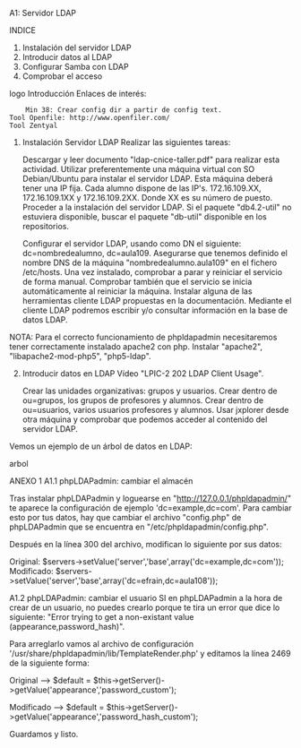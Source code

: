 A1: Servidor LDAP

INDICE
1. Instalación del servidor LDAP
2. Introducir datos al LDAP
3. Configurar Samba con LDAP
4. Comprobar el acceso

logo
Introducción
Enlaces de interés:

        Min 38: Crear config dir a partir de config text.
    Tool Openfile: http://www.openfiler.com/
    Tool Zentyal


1. Instalación Servidor LDAP
Realizar las siguientes tareas:

    Descargar y leer documento "ldap-cnice-taller.pdf" para realizar esta actividad.
    Utilizar preferentemente una máquina virtual con SO Debian/Ubuntu para instalar el servidor LDAP.
    Esta máquina deberá tener una IP fija. Cada alumno dispone de las IP's. 172.16.109.XX, 172.16.109.1XX y 172.16.109.2XX. Donde XX es su número de puesto.
    Proceder a la instalación del servidor LDAP. Si el paquete "db4.2-util" no estuviera disponible, buscar el paquete "db-util" disponible en los repositorios.

    Configurar el servidor LDAP, usando como DN el siguiente: dc=nombredealumno, dc=aula109.
    Asegurarse que tenemos definido el nombre DNS de la máquina "nombredealumno.aula109" en el fichero /etc/hosts.
    Una vez instalado, comprobar a parar y reiniciar el servicio de forma manual.
    Comprobar también que el servicio se inicia automáticamente al reiniciar la máquina.
    Instalar alguna de las herramientas cliente LDAP propuestas en la documentación. Mediante el cliente LDAP podremos escribir y/o consultar información en la base de datos LDAP.

NOTA: Para el correcto funcionamiento de phpldapadmin necesitaremos tener correctamente instalado apache2 con php. Instalar "apache2", "libapache2-mod-php5", "php5-ldap".

2. Introducir datos en LDAP
Vídeo "LPIC-2 202 LDAP Client Usage".


    Crear las unidades organizativas: grupos y usuarios.
    Crear dentro de ou=grupos, los grupos de profesores y alumnos.
    Crear dentro de ou=usuarios, varios usuarios profesores y alumnos.
    Usar jxplorer desde otra máquina y comprobar que podemos acceder al contenido del servidor LDAP.

Vemos un ejemplo de un árbol de datos en LDAP:

arbol

ANEXO 1
A1.1 phpLDAPadmin: cambiar el almacén

Tras instalar phpLDAPadmin y loguearse en "http://127.0.0.1/phpldapadmin/" te aparece la configuración de ejemplo 'dc=example,dc=com'. Para cambiar esto por tus datos, hay que cambiar el archivo "config.php" de phpLDAPadmin que se encuentra en "/etc/phpldapadmin/config.php".

Después en la línea 300 del archivo, modifican lo siguiente por sus datos:

Original: $servers->setValue('server','base',array('dc=example,dc=com'));
Modificado: $servers->setValue('server','base',array('dc=efrain,dc=aula108'));

A1.2 phpLDAPadmin: cambiar el usuario
SI en phpLDAPadmin a la hora de crear de un usuario, no puedes crearlo porque te tira un error que dice lo siguiente: "Error trying to get a non-existant value (appearance,password_hash)".

Para arreglarlo vamos al archivo de configuración '/usr/share/phpldapadmin/lib/TemplateRender.php' y editamos la línea 2469 de la siguiente forma:

Original --> $default = $this->getServer()->getValue('appearance','password_custom');

Modificado --> $default = $this->getServer()->getValue('appearance','password_hash_custom');

Guardamos y listo.
